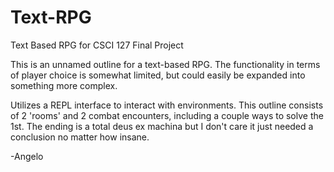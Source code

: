 # Text-RPG
Text Based RPG for CSCI 127 Final Project

This is an unnamed outline for a text-based RPG.
The functionality in terms of player choice is somewhat limited, but could easily be expanded into something more complex.

Utilizes a REPL interface to interact with environments. This outline consists of 2 'rooms' and 2 combat encounters, including a couple ways to solve the 1st.
The ending is a total deus ex machina but I don't care it just needed a conclusion no matter how insane.

-Angelo
